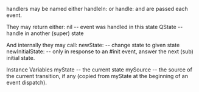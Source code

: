 handlers may be named either
	handle<Event>In<State>:
or
	handle<State>:
and are passed each event.

They may return either:
	nil	--	event was handled in this state
	QState	--	handle in another (super) state

And internally they may call:
	newState:	--	change state to given state
	newInitialState:		-- only in response to an #init event, answer the next (sub) initial state.
			
Instance Variables
	myState -- the current state
	mySource -- the source of the current transition, if any (copied from myState at the beginning of an event dispatch).